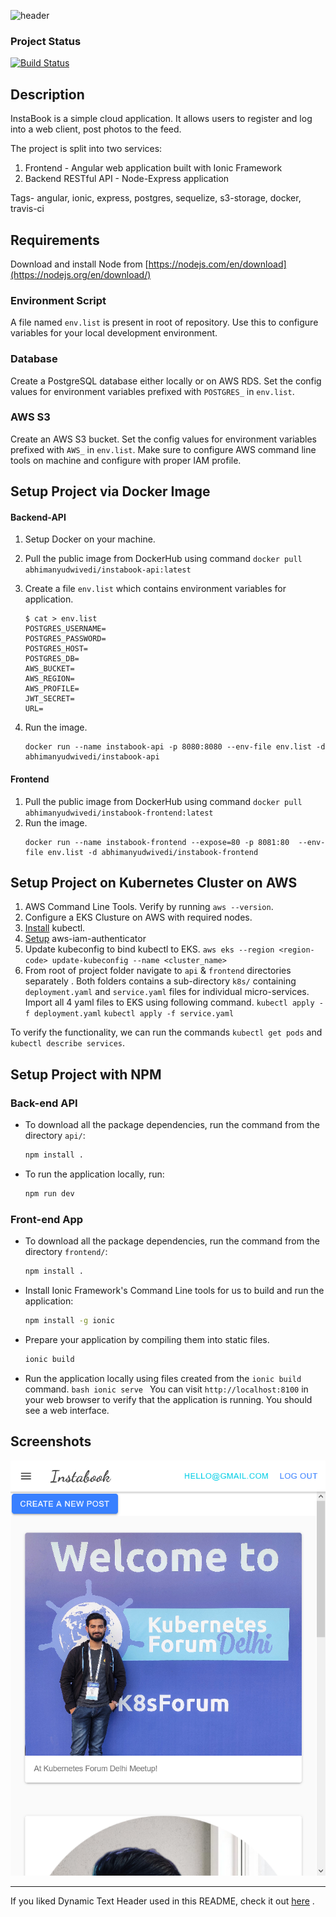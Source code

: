 ![header](https://dvlprabhi-dp.vercel.app/?text=InstaBook)

### Project Status

[![Build Status](https://travis-ci.org/dwivediabhimanyu/instabook.svg?branch=main)](https://travis-ci.org/dwivediabhimanyu/instabook)

## Description

InstaBook is a simple cloud application. It allows users to register and log into a web client, post photos to the feed.

The project is split into two services:

1. Frontend - Angular web application built with Ionic Framework
2. Backend RESTful API - Node-Express application

Tags- angular, ionic, express, postgres, sequelize, s3-storage, docker, travis-ci

## Requirements

Download and install Node from [https://nodejs.com/en/download](https://nodejs.org/en/download/)

### Environment Script

A file named `env.list` is present in root of repository. Use this to configure variables for your local development environment.

### Database

Create a PostgreSQL database either locally or on AWS RDS. Set the config values for environment variables prefixed with `POSTGRES_` in `env.list`.

### AWS S3

Create an AWS S3 bucket. Set the config values for environment variables prefixed with `AWS_` in `env.list`. Make sure to configure AWS command line tools on machine and configure with proper IAM profile.

## Setup Project via Docker Image

#### Backend-API

1. Setup Docker on your machine.
2. Pull the public image from DockerHub using command `docker pull abhimanyudwivedi/instabook-api:latest`
3. Create a file `env.list` which contains environment variables for application.

   ```
   $ cat > env.list
   POSTGRES_USERNAME=
   POSTGRES_PASSWORD=
   POSTGRES_HOST=
   POSTGRES_DB=
   AWS_BUCKET=
   AWS_REGION=
   AWS_PROFILE=
   JWT_SECRET=
   URL=
   ```

4. Run the image.

   ```
   docker run --name instabook-api -p 8080:8080 --env-file env.list -d abhimanyudwivedi/instabook-api
   ```

#### Frontend

1. Pull the public image from DockerHub using command
   `docker pull abhimanyudwivedi/instabook-frontend:latest`
2. Run the image.
   ```
   docker run --name instabook-frontend --expose=80 -p 8081:80  --env-file env.list -d abhimanyudwivedi/instabook-frontend
   ```

## Setup Project on Kubernetes Cluster on AWS

1. AWS Command Line Tools. Verify by running `aws --version`.
2. Configure a EKS Clusture on AWS with required nodes.
3. [Install](https://docs.aws.amazon.com/eks/latest/userguide/install-kubectl.html) kubectl.
4. [Setup](https://docs.aws.amazon.com/eks/latest/userguide/install-aws-iam-authenticator.html) aws-iam-authenticator
5. Update kubeconfig to bind kubectl to EKS.
   `aws eks --region <region-code> update-kubeconfig --name <cluster_name>`
6. From root of project folder navigate to `api` & `frontend` directories separately . Both folders contains a sub-directory `k8s/` containing `deployment.yaml` and `service.yaml` files for individual micro-services. Import all 4 yaml files to EKS using following command.
   `kubectl apply -f deployment.yaml`
   `kubectl apply -f service.yaml`

To verify the functionality, we can run the commands `kubectl get pods` and `kubectl describe services`.

## Setup Project with NPM

### Back-end API

- To download all the package dependencies, run the command from the directory `api/`:
  ```bash
  npm install .
  ```
- To run the application locally, run:
  ```bash
  npm run dev
  ```

### Front-end App

- To download all the package dependencies, run the command from the directory `frontend/`:
  ```bash
  npm install .
  ```
- Install Ionic Framework's Command Line tools for us to build and run the application:
  ```bash
  npm install -g ionic
  ```
- Prepare your application by compiling them into static files.
  ```bash
  ionic build
  ```
- Run the application locally using files created from the `ionic build` command.
  `bash ionic serve `
  You can visit `http://localhost:8100` in your web browser to verify that the application is running. You should see a web interface.

## Screenshots

![Dashoboard](/screenshots/dashboard.png)

---

If you liked Dynamic Text Header used in this README, check it out [here](https://gist.github.com/dwivediabhimanyu/f7f11956abc3ebd8015a668834c3d6c0) .
